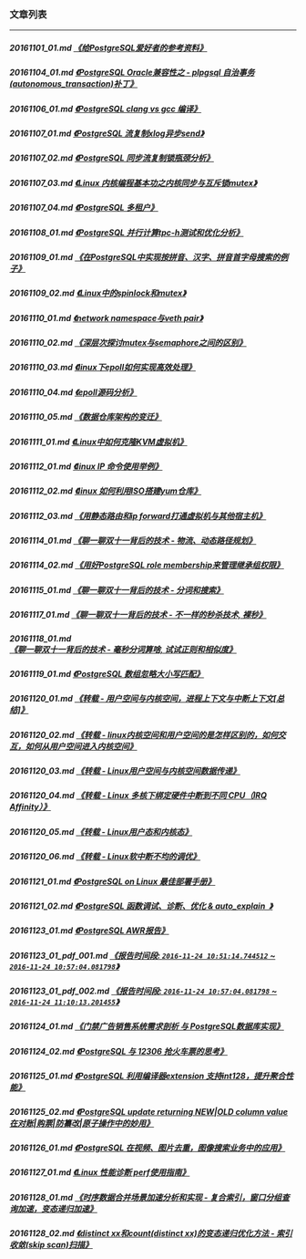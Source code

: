 ### 文章列表  
----  
##### 20161101_01.md   [《给PostgreSQL爱好者的参考资料》](20161101_01.md)  
##### 20161104_01.md   [《PostgreSQL Oracle兼容性之 - plpgsql 自治事务(autonomous_transaction)补丁》](20161104_01.md)  
##### 20161106_01.md   [《PostgreSQL clang vs gcc 编译》](20161106_01.md)  
##### 20161107_01.md   [《PostgreSQL 流复制xlog异步send》](20161107_01.md)  
##### 20161107_02.md   [《PostgreSQL 同步流复制锁瓶颈分析》](20161107_02.md)  
##### 20161107_03.md   [《Linux 内核编程基本功之内核同步与互斥锁mutex》](20161107_03.md)  
##### 20161107_04.md   [《PostgreSQL 多租户》](20161107_04.md)  
##### 20161108_01.md   [《PostgreSQL 并行计算tpc-h测试和优化分析》](20161108_01.md)  
##### 20161109_01.md   [《在PostgreSQL中实现按拼音、汉字、拼音首字母搜索的例子》](20161109_01.md)  
##### 20161109_02.md   [《Linux中的spinlock和mutex》](20161109_02.md)  
##### 20161110_01.md   [《network namespace与veth pair》](20161110_01.md)  
##### 20161110_02.md   [《深层次探讨mutex与semaphore之间的区别》](20161110_02.md)  
##### 20161110_03.md   [《linux下epoll如何实现高效处理》](20161110_03.md)  
##### 20161110_04.md   [《epoll源码分析》](20161110_04.md)  
##### 20161110_05.md   [《数据仓库架构的变迁》](20161110_05.md)  
##### 20161111_01.md   [《Linux中如何克隆KVM虚拟机》](20161111_01.md)  
##### 20161112_01.md   [《linux IP 命令使用举例》](20161112_01.md)  
##### 20161112_02.md   [《linux 如何利用ISO搭建yum仓库》](20161112_02.md)  
##### 20161112_03.md   [《用静态路由和ip forward打通虚拟机与其他宿主机》](20161112_03.md)  
##### 20161114_01.md   [《聊一聊双十一背后的技术 - 物流、动态路径规划》](20161114_01.md)  
##### 20161114_02.md   [《用好PostgreSQL role membership来管理继承组权限》](20161114_02.md)  
##### 20161115_01.md   [《聊一聊双十一背后的技术 - 分词和搜索》](20161115_01.md)  
##### 20161117_01.md   [《聊一聊双十一背后的技术 - 不一样的秒杀技术, 裸秒》](20161117_01.md)  
##### 20161118_01.md   [《聊一聊双十一背后的技术 - 毫秒分词算啥, 试试正则和相似度》](20161118_01.md)  
##### 20161119_01.md   [《PostgreSQL 数组忽略大小写匹配》](20161119_01.md)  
##### 20161120_01.md   [《转载 - 用户空间与内核空间，进程上下文与中断上下文[总结]》](20161120_01.md)  
##### 20161120_02.md   [《转载 - linux内核空间和用户空间的是怎样区别的，如何交互，如何从用户空间进入内核空间》](20161120_02.md)  
##### 20161120_03.md   [《转载 - Linux用户空间与内核空间数据传递》](20161120_03.md)  
##### 20161120_04.md   [《转载 - Linux 多核下绑定硬件中断到不同 CPU（IRQ Affinity）》](20161120_04.md)  
##### 20161120_05.md   [《转载 - Linux用户态和内核态》](20161120_05.md)  
##### 20161120_06.md   [《转载 - Linux软中断不均的调优》](20161120_06.md)  
##### 20161121_01.md   [《PostgreSQL on Linux 最佳部署手册》](20161121_01.md)  
##### 20161121_02.md   [《PostgreSQL 函数调试、诊断、优化 & auto_explain  》](20161121_02.md)  
##### 20161123_01.md   [《PostgreSQL AWR报告》](20161123_01.md)  
##### 20161123_01_pdf_001.md   [《报告时间段: ```2016-11-24 10:51:14.744512``` ~ ```2016-11-24 10:57:04.081798```》](20161123_01_pdf_001.md)  
##### 20161123_01_pdf_002.md   [《报告时间段: ```2016-11-24 10:57:04.081798``` ~ ```2016-11-24 11:10:13.201455```》](20161123_01_pdf_002.md)  
##### 20161124_01.md   [《门禁广告销售系统需求剖析 与 PostgreSQL数据库实现》](20161124_01.md)  
##### 20161124_02.md   [《PostgreSQL 与 12306 抢火车票的思考》](20161124_02.md)  
##### 20161125_01.md   [《PostgreSQL 利用编译器extension 支持int128，提升聚合性能》](20161125_01.md)  
##### 20161125_02.md   [《PostgreSQL update returning NEW|OLD column value 在对账|购票|防纂改|原子操作中的妙用》](20161125_02.md)  
##### 20161126_01.md   [《PostgreSQL 在视频、图片去重，图像搜索业务中的应用》](20161126_01.md)  
##### 20161127_01.md   [《Linux 性能诊断 perf使用指南》](20161127_01.md)  
##### 20161128_01.md   [《时序数据合并场景加速分析和实现 - 复合索引，窗口分组查询加速，变态递归加速》](20161128_01.md)  
##### 20161128_02.md   [《distinct xx和count(distinct xx)的变态递归优化方法 - 索引收敛(skip scan)扫描》](20161128_02.md)  
